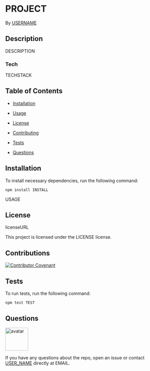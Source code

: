 # PROJECT

By [USERNAME](USERURL)

## Description

DESCRIPTION

### Tech

TECHSTACK

## Table of Contents

* [Installation](#installation)

* [Usage](#usage)

* [License](#license)

* [Contributing](#contributing)

* [Tests](#tests)

* [Questions](#questions)

## Installation

To install necessary dependencies, run the following command:

```
npm install INSTALL
```

USAGE

## License

licenseURL

This project is licensed under the LICENSE license.

## Contributions

[![Contributor Covenant](https://img.shields.io/badge/Contributor%20Covenant-v2.0%20adopted-ff69b4.svg)](code_of_conduct.md)

## Tests

To run tests, run the following command:

```
npm test TEST
```

## Questions

<img class="avatar" alt="avatar" src="AVATAR" width="72" height="72">

If you have any questions about the repo, open an issue or contact [USER_NAME](USERURL) directly at EMAIL.
